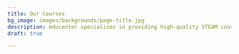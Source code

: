 ```yaml
---
title: Our Courses
bg_image: images/backgrounds/page-title.jpg
description: educenter specializes in providing high-quality STEAM courses for everyone
draft: true

---
```

